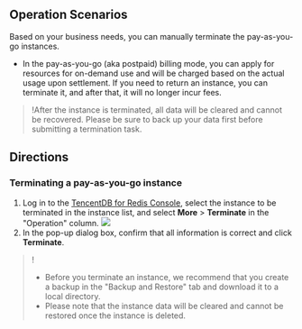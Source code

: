 ## Operation Scenarios
Based on your business needs, you can manually terminate the pay-as-you-go instances.
- In the pay-as-you-go (aka postpaid) billing mode, you can apply for resources for on-demand use and will be charged based on the actual usage upon settlement. If you need to return an instance, you can terminate it, and after that, it will no longer incur fees.
>!After the instance is terminated, all data will be cleared and cannot be recovered. Please be sure to back up your data first before submitting a termination task.


## Directions

### Terminating a pay-as-you-go instance
1. Log in to the [TencentDB for Redis Console](https://console.cloud.tencent.com/redis), select the instance to be terminated in the instance list, and select **More** > **Terminate** in the "Operation" column.
![](https://main.qcloudimg.com/raw/8035cdd7605a167e1386289272f4a35f.png)
2. In the pop-up dialog box, confirm that all information is correct and click **Terminate**.
>!
>- Before you terminate an instance, we recommend that you create a backup in the "Backup and Restore" tab and download it to a local directory.
>- Please note that the instance data will be cleared and cannot be restored once the instance is deleted.
>
